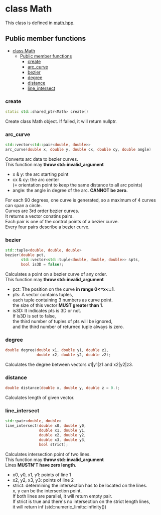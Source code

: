 # class Math

This class is defined in [math.hpp](../math.hpp).

## Public member functions

- [class Math](#class-math)
  - [Public member functions](#public-member-functions)
    - [create](#create)
    - [arc_curve](#arccurve)
    - [bezier](#bezier)
    - [degree](#degree)
    - [distance](#distance)
    - [line_intersect](#lineintersect)

### create

```c++
static std::shared_ptr<Math> create()
```
Create class Math object. If failed, it will return nullptr.

### arc_curve

```c++
std::vector<std::pair<double, double>>
arc_curve(double x, double y, double cx, double cy, double angle)
```
Converts arc data to bezier curves.  
This function may **throw std::invalid_argument**  
- x & y: the arc starting point
- cx & cy: the arc center<br />
           (= orientation point to keep the same distance to all arc points)
- angle: the angle in degree of the arc. **CANNOT be zero.**

For each 90 degrees, one curve is generated, so a maximum of 4 curves can span a circle.  
Curves are 3rd order bezier curves.  
It returns a vector conatins pairs.  
Each pair is one of the control points of a bezier curve.  
Every four pairs describe a bezier curve.  

### bezier

```c++
std::tuple<double, double, double>
bezier(double pct,
       std::vector<std::tuple<double, double, double>> &pts,
       bool is3D = false);
```
Calculates a point on a bezier curve of any order.  
This function may **throw std::invalid_argument**  
- pct: The position on the curve **in range 0<=x<=1**.
- pts: A vector contains tuples,<br />
       each tuple containing 3 numbers as curve point.<br />
       the size of this vector **MUST greater than 1**.<br />
- is3D: It indicates pts is 3D or not.<br />
        If is3D is set to false,<br />
        the third number of tuples of pts will be ignored,<br />
        and the third number of returned tuple always is zero.

### degree

```c++
double degree(double x1, double y1, double z1,
              double x2, double y2, double z2);
```
Calculates the degree between vectors x1|y1|z1 and x2|y2|z3.

### distance

```c++
double distance(double x, double y, double z = 0.);
```
Calculates length of given vector.

### line_intersect

```c++
std::pair<double, double>
line_intersect(double x0, double y0,
               double x1, double y1,
               double x2, double y2,
               double x3, double y3,
               bool strict);
```
Calculates intersection point of two lines.  
This function may **throw std::invalid_argument**  
Lines **MUSTN'T have zero length**.
- x0, y0, x1, y1: points of line 1
- x2, y2, x3, y3: points of line 2
- strict: determining the intersection has to be located on the lines.<br />
          x, y can be the intersection point.<br />
          If both lines are parallel, it will return empty pair.<br />
          If strict is true and there's no intersection on the strict length lines,<br />
          it will return inf (std\:\:numeric_limits::infinity())

